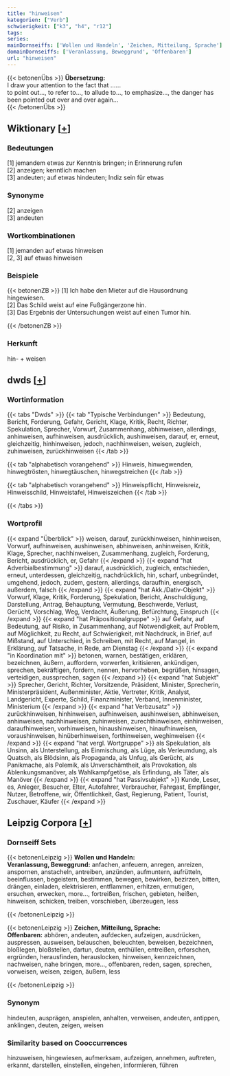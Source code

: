 ```yaml
---
title: "hinweisen"
kategorien: ["Verb"]
schwierigkeit: ["k3", "h4", "r12"]
tags:
series:
mainDornseiffs: ['Wollen und Handeln', 'Zeichen, Mitteilung, Sprache']
domainDornseiffs: ['Veranlassung, Beweggrund', 'Offenbaren']
url: "hinweisen"
---
```


{{< betonenÜbs >}}
**Übersetzung:**  
I draw your attention to the fact that …...  
to point out..., to refer to..., to allude to..., to emphasize..., the danger has been pointed out over and over again...  
{{< /betonenÜbs >}}

## Wiktionary [[+](https://de.wiktionary.org/wiki/hinweisen)]

### Bedeutungen
[1] jemandem etwas zur Kenntnis bringen; in Erinnerung rufen  
[2] anzeigen; kenntlich machen  
[3] andeuten; auf etwas hindeuten; Indiz sein für etwas  

### Synonyme
[2] anzeigen  
[3] andeuten  

### Wortkombinationen
[1] jemanden auf etwas hinweisen  
[2, 3] auf etwas hinweisen  

### Beispiele
{{< betonenZB >}}
[1] Ich habe den Mieter auf die Hausordnung hingewiesen.  
[2] Das Schild weist auf eine Fußgängerzone hin.  
[3] Das Ergebnis der Untersuchungen weist auf einen Tumor hin.  

{{< /betonenZB >}}
### Herkunft
hin- + weisen  



## dwds [[+](https://www.dwds.de/wb/hinweisen)]

### Wortinformation
{{< tabs "Dwds" >}}
{{< tab "Typische Verbindungen" >}}
Bedeutung, Bericht, Forderung, Gefahr, Gericht, Klage, Kritik, Recht, Richter, Spekulation, Sprecher, Vorwurf, Zusammenhang, abhinweisen, allerdings, anhinweisen, aufhinweisen, ausdrücklich, aushinweisen, darauf, er, erneut, gleichzeitig, hinhinweisen, jedoch, nachhinweisen, weisen, zugleich, zuhinweisen, zurückhinweisen
{{< /tab >}}

{{< tab "alphabetisch vorangehend" >}}
Hinweis, hinwegwenden, hinwegtrösten, hinwegtäuschen, hinwegstreichen
{{< /tab >}}

{{< tab "alphabetisch vorangehend" >}}
Hinweispflicht, Hinweisreiz, Hinweisschild, Hinweistafel, Hinweiszeichen
{{< /tab >}}

{{< /tabs >}}

### Wortprofil
{{< expand "Überblick" >}} weisen, darauf, zurückhinweisen, hinhinweisen, Vorwurf, aufhinweisen, aushinweisen, abhinweisen, anhinweisen, Kritik, Klage, Sprecher, nachhinweisen, Zusammenhang, zugleich, Forderung, Bericht, ausdrücklich, er, Gefahr {{< /expand >}}
{{< expand "hat Adverbialbestimmung" >}} darauf, ausdrücklich, zugleich, entschieden, erneut, unterdessen, gleichzeitig, nachdrücklich, hin, scharf, unbegründet, umgehend, jedoch, zudem, gestern, allerdings, daraufhin, energisch, außerdem, falsch {{< /expand >}}
{{< expand "hat Akk./Dativ-Objekt" >}} Vorwurf, Klage, Kritik, Forderung, Spekulation, Bericht, Anschuldigung, Darstellung, Antrag, Behauptung, Vermutung, Beschwerde, Verlust, Gerücht, Vorschlag, Weg, Verdacht, Äußerung, Befürchtung, Einspruch {{< /expand >}}
{{< expand "hat Präpositionalgruppe" >}} auf Gefahr, auf Bedeutung, auf Risiko, in Zusammenhang, auf Notwendigkeit, auf Problem, auf Möglichkeit, zu Recht, auf Schwierigkeit, mit Nachdruck, in Brief, auf Mißstand, auf Unterschied, in Schreiben, mit Recht, auf Mangel, in Erklärung, auf Tatsache, in Rede, am Dienstag {{< /expand >}}
{{< expand "in Koordination mit" >}} betonen, warnen, bestätigen, erklären, bezeichnen, äußern, auffordern, vorwerfen, kritisieren, ankündigen, sprechen, bekräftigen, fordern, nennen, hervorheben, begrüßen, hinsagen, verteidigen, aussprechen, sagen {{< /expand >}}
{{< expand "hat Subjekt" >}} Sprecher, Gericht, Richter, Vorsitzende, Präsident, Minister, Sprecherin, Ministerpräsident, Außenminister, Aktie, Vertreter, Kritik, Analyst, Landgericht, Experte, Schild, Finanzminister, Verband, Innenminister, Ministerium {{< /expand >}}
{{< expand "hat Verbzusatz" >}} zurückhinweisen, hinhinweisen, aufhinweisen, aushinweisen, abhinweisen, anhinweisen, nachhinweisen, zuhinweisen, zurechthinweisen, einhinweisen, daraufhinweisen, vorhinweisen, hinaushinweisen, hinaufhinweisen, voraushinweisen, hinüberhinweisen, forthinweisen, weghinweisen {{< /expand >}}
{{< expand "hat vergl. Wortgruppe" >}} als Spekulation, als Unsinn, als Unterstellung, als Einmischung, als Lüge, als Verleumdung, als Quatsch, als Blödsinn, als Propaganda, als Unfug, als Gerücht, als Panikmache, als Polemik, als Unverschämtheit, als Provokation, als Ablenkungsmanöver, als Wahlkampfgetöse, als Erfindung, als Täter, als Manöver {{< /expand >}}
{{< expand "hat Passivsubjekt" >}} Kunde, Leser, es, Anleger, Besucher, Elter, Autofahrer, Verbraucher, Fahrgast, Empfänger, Nutzer, Betroffene, wir, Öffentlichkeit, Gast, Regierung, Patient, Tourist, Zuschauer, Käufer {{< /expand >}}

## Leipzig Corpora [[+](https://corpora.uni-leipzig.de/en/res?word=hinweisen&corpusId=deu_newscrawl-public_2018)]

### Dornseiff Sets
{{< betonenLeipzig >}}
**Wollen und Handeln:**  
**Veranlassung, Beweggrund:** anfachen, anfeuern, anregen, anreizen, anspornen, anstacheln, antreiben, anzünden, aufmuntern, aufrütteln, beeinflussen, begeistern, bestimmen, bewegen, bewirken, bezirzen, bitten, drängen, einladen, elektrisieren, entflammen, erhitzen, ermutigen, ersuchen, erwecken, more..., fortreißen, frischen, gebieten, heißen, hinweisen, schicken, treiben, vorschieben, überzeugen, less  

{{< /betonenLeipzig >}}


{{< betonenLeipzig >}}
**Zeichen, Mitteilung, Sprache:**  
**Offenbaren:** abhören, andeuten, aufdecken, aufzeigen, ausdrücken, auspressen, ausweisen, belauschen, beleuchten, beweisen, bezeichnen, bloßlegen, bloßstellen, dartun, deuten, enthüllen, entreißen, erforschen, ergründen, herausfinden, herauslocken, hinweisen, kennzeichnen, nachweisen, nahe bringen, more..., offenbaren, reden, sagen, sprechen, vorweisen, weisen, zeigen, äußern, less  

{{< /betonenLeipzig >}}

### Synonym
hindeuten, ausprägen, anspielen, anhalten, verweisen, andeuten, antippen, anklingen, deuten, zeigen, weisen


### Similarity based on Cooccurrences
hinzuweisen, hingewiesen, aufmerksam, aufzeigen, annehmen, auftreten, erkannt, darstellen, einstellen, eingehen, informieren, führen

